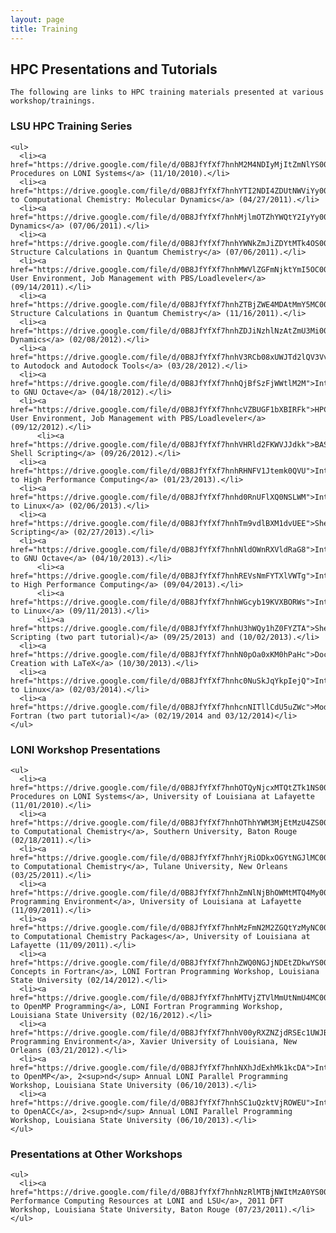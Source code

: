 ```yaml
---
layout: page
title: Training
--- 
```


## HPC Presentations and Tutorials
	The following are links to HPC training materials presented at various workshop/trainings. 
       
### LSU HPC Training Series
	<ul>
	  <li><a href="https://drive.google.com/file/d/0B8JfYfXf7hnhM2M4NDIyMjItZmNlYS00ODZlLWFmNDctNGY2ZDhmZjUzMGRl">Globus Procedures on LONI Systems</a> (11/10/2010).</li>
	  <li><a href="https://drive.google.com/file/d/0B8JfYfXf7hnhYTI2NDI4ZDUtNWViYy00MTc1LTllMjEtYjc3NjM1OGMzN2I4">Introduction to Computational Chemistry: Molecular Dynamics</a> (04/27/2011).</li>
	  <li><a href="https://drive.google.com/file/d/0B8JfYfXf7hnhMjlmOTZhYWQtY2IyYy00MzlkLTk2ZDAtNDcxNjg0NzcxMjBm">Molecular Dynamics</a> (07/06/2011).</li>
	  <li><a href="https://drive.google.com/file/d/0B8JfYfXf7hnhYWNkZmJiZDYtMTk4OS00ZDk2LTk3ZDctZTRjNTc5YzIyYjIz">Electronic Structure Calculations in Quantum Chemistry</a> (07/06/2011).</li>
	  <li><a href="https://drive.google.com/file/d/0B8JfYfXf7hnhMWVlZGFmNjktYmI5OC00NTIzLWE4OTItNzJkZDU4MDBiNDdk">HPC User Environment, Job Management with PBS/Loadleveler</a> (09/14/2011).</li>
	  <li><a href="https://drive.google.com/file/d/0B8JfYfXf7hnhZTBjZWE4MDAtMmY5MC00NTJkLTgzYjUtYWFhYWI0ZjU0Nzlj">Electronic Structure Calculations in Quantum Chemistry</a> (11/16/2011).</li>
	  <li><a href="https://drive.google.com/file/d/0B8JfYfXf7hnhZDJiNzhlNzAtZmU3Mi00ZWI1LTgyYjYtMTFmNTNlY2IzZDgw">Molecular Dynamics</a> (02/08/2012).</li>
	  <li><a href="https://drive.google.com/file/d/0B8JfYfXf7hnhV3RCb08xUWJTd2lQV3Vvc0FRbWhUZw">Introduction to Autodock and Autodock Tools</a> (03/28/2012).</li>
	  <li><a href="https://drive.google.com/file/d/0B8JfYfXf7hnhQjBfSzFjWWtlM2M">Introduction to GNU Octave</a> (04/18/2012).</li>
	  <li><a href="https://drive.google.com/file/d/0B8JfYfXf7hnhcVZBUGF1bXBIRFk">HPC User Environment, Job Management with PBS/Loadleveler</a> (09/12/2012).</li>
          <li><a href="https://drive.google.com/file/d/0B8JfYfXf7hnhVHRld2FKWVJJdkk">BASH Shell Scripting</a> (09/26/2012).</li>
	  <li><a href="https://drive.google.com/file/d/0B8JfYfXf7hnhRHNFV1Jtemk0QVU">Introduction to High Performance Computing</a> (01/23/2013).</li>
	  <li><a href="https://drive.google.com/file/d/0B8JfYfXf7hnhd0RnUFlXQ0NSLWM">Introduction to Linux</a> (02/06/2013).</li>
	  <li><a href="https://drive.google.com/file/d/0B8JfYfXf7hnhTm9vdlBXM1dvUEE">Shell Scripting</a> (02/27/2013).</li>
	  <li><a href="https://drive.google.com/file/d/0B8JfYfXf7hnhNldOWnRXVldRaG8">Introduction to GNU Octave</a> (04/10/2013).</li>
          <li><a href="https://drive.google.com/file/d/0B8JfYfXf7hnhREVsNmFYTXlVWTg">Introduction to High Performance Computing</a> (09/04/2013).</li>
          <li><a href="https://drive.google.com/file/d/0B8JfYfXf7hnhWGcyb19KVXBORWs">Introduction to Linux</a> (09/11/2013).</li>
          <li><a href="https://drive.google.com/file/d/0B8JfYfXf7hnhU3hWQy1hZ0FYZTA">Shell Scripting (two part tutorial)</a> (09/25/2013) and (10/02/2013).</li>
	  <li><a href="https://drive.google.com/file/d/0B8JfYfXf7hnhN0pOa0xKM0hPaHc">Document Creation with LaTeX</a> (10/30/2013).</li>
	  <li><a href="https://drive.google.com/file/d/0B8JfYfXf7hnhc0NuSkJqYkpIejQ">Introduction to Linux</a> (02/03/2014).</li>
	  <li><a href="https://drive.google.com/file/d/0B8JfYfXf7hnhcnNITllCdU5uZWc">Modern Fortran (two part tutorial)</a> (02/19/2014 and 03/12/2014)</li>
	</ul>
	
### LONI Workshop Presentations
	<ul>
	  <li><a href="https://drive.google.com/file/d/0B8JfYfXf7hnhOTQyNjcxMTQtZTk1NS00Mjg1LTgzYmUtOTBmMzdhYzA3MjRk">Globus Procedures on LONI Systems</a>, University of Louisiana at Lafayette (11/01/2010).</li>
	  <li><a href="https://drive.google.com/file/d/0B8JfYfXf7hnhOThhYWM3MjEtMzU4ZS00MTc3LWJiN2ItNzFkNjNkNGMwOTJm">Introduction to Computational Chemistry</a>, Southern University, Baton Rouge (02/18/2011).</li>
	  <li><a href="https://drive.google.com/file/d/0B8JfYfXf7hnhYjRiODkxOGYtNGJlMC00ZmViLWJhMjQtZDY1ZTgzNjYzODFi">Introduction to Computational Chemistry</a>, Tulane University, New Orleans (03/25/2011).</li>
	  <li><a href="https://drive.google.com/file/d/0B8JfYfXf7hnhZmNlNjBhOWMtMTQ4My00ZjZkLTk3MDUtNTUwNzEyZTg5MmIy">LONI Programming Environment</a>, University of Louisiana at Lafayette (11/09/2011).</li>
	  <li><a href="https://drive.google.com/file/d/0B8JfYfXf7hnhMzFmN2M2ZGQtYzMyNC00Yjk0LTkwZTUtZGVkNTIzOGQwM2Vl">Introduction to Computational Chemistry Packages</a>, University of Louisiana at Lafayette (11/09/2011).</li>
	  <li><a href="https://drive.google.com/file/d/0B8JfYfXf7hnhZWQ0NGJjNDEtZDkwYS00ZGZiLWEyNTctMGE0NTNmNDQzNjFm">Advanced Concepts in Fortran</a>, LONI Fortran Programming Workshop, Louisiana State University (02/14/2012).</li>
	  <li><a href="https://drive.google.com/file/d/0B8JfYfXf7hnhMTVjZTVlMmUtNmU4MC00YjQ0LWIxMGUtNDRjNTg3NzMxOGQ2">Introduction to OpenMP Programming</a>, LONI Fortran Programming Workshop, Louisiana State University (02/16/2012).</li>
	  <li><a href="https://drive.google.com/file/d/0B8JfYfXf7hnhV00yRXZNZjdRSEc1UWJBTDgyb2UyZw">LONI Programming Environment</a>, Xavier University of Louisiana, New Orleans (03/21/2012).</li>
	  <li><a href="https://drive.google.com/file/d/0B8JfYfXf7hnhNXhJdExhMk1kcDA">Introduction to OpenMP</a>, 2<sup>nd</sup> Annual LONI Parallel Programming Workshop, Louisiana State University (06/10/2013).</li>
	  <li><a href="https://drive.google.com/file/d/0B8JfYfXf7hnhSC1uQzktVjROWEU">Introduction to OpenACC</a>, 2<sup>nd</sup> Annual LONI Parallel Programming Workshop, Louisiana State University (06/10/2013).</li>
	</ul>

### Presentations at Other Workshops
	<ul>
	  <li><a href="https://drive.google.com/file/d/0B8JfYfXf7hnhNzRlMTBjNWItMzA0YS00YzJkLThiYWMtODMzN2NiZjUwNTll">High Performance Computing Resources at LONI and LSU</a>, 2011 DFT Workshop, Louisiana State University, Baton Rouge (07/23/2011).</li>
	</ul>
